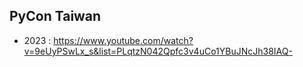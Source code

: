 ## PyCon Taiwan
* 2023 : https://www.youtube.com/watch?v=9eUyPSwLx_s&list=PLqtzN042Qpfc3v4uCo1YBuJNcJh38IAQ-
